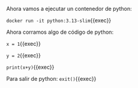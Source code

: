 Ahora vamos a ejecutar un contenedor de python:

`docker run -it python:3.13-slim`{{exec}}

Ahora corramos algo de código de python:

`x = 1`{{exec}}

`y = 2`{{exec}}

`print(x+y)`{{exec}}


Para salir de python:
`exit()`{{exec}}